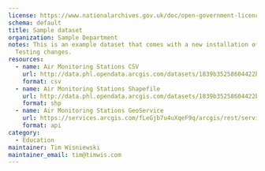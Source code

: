 ```yaml
---
license: https://www.nationalarchives.gov.uk/doc/open-government-licence/version/3/
schema: default
title: Sample dataset
organization: Sample Department
notes: This is an example dataset that comes with a new installation of JKAN.
  Testing changes.
resources:
  - name: Air Monitoring Stations CSV
    url: http://data.phl.opendata.arcgis.com/datasets/1839b35258604422b0b520cbb668df0d_0.csv
    format: csv
  - name: Air Monitoring Stations Shapefile
    url: http://data.phl.opendata.arcgis.com/datasets/1839b35258604422b0b520cbb668df0d_0.zip
    format: shp
  - name: Air Monitoring Stations GeoService
    url: https://services.arcgis.com/fLeGjb7u4uXqeF9q/arcgis/rest/services/Air_Monitoring_Stations/FeatureServer/0/query
    format: api
category:
  - Education
maintainer: Tim Wisniewski
maintainer_email: tim@timwis.com
---
```

